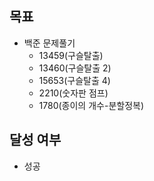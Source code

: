 ## 목표

- 백준 문제풀기
  - 13459(구슬탈출)
  - 13460(구슬탈출 2)
  - 15653(구슬탈출 4)
  - 2210(숫자판 점프)
  - 1780(종이의 개수-분할정복)
  
## 달성 여부
- 성공
